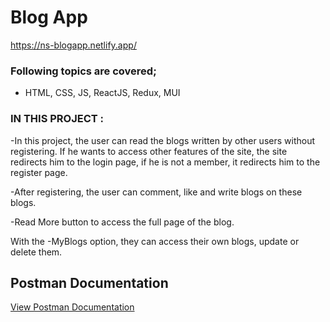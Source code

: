 

# Blog App

https://ns-blogapp.netlify.app/

### Following topics are  covered;

- HTML, CSS, JS, ReactJS, Redux, MUI

### IN THIS PROJECT :

-In this project, the user can read the blogs written by other users without registering. If he wants to access other features of the site, the site redirects him to the login page, if he is not a member, it redirects him to the register page.

-After registering, the user can comment, like and write blogs on these blogs.

-Read More button to access the full page of the blog.

With the -MyBlogs option, they can access their own blogs, update or delete them.



## Postman Documentation

[View Postman Documentation](https://documenter.getpostman.com/view/19994125/2s9YsGhYRx)
